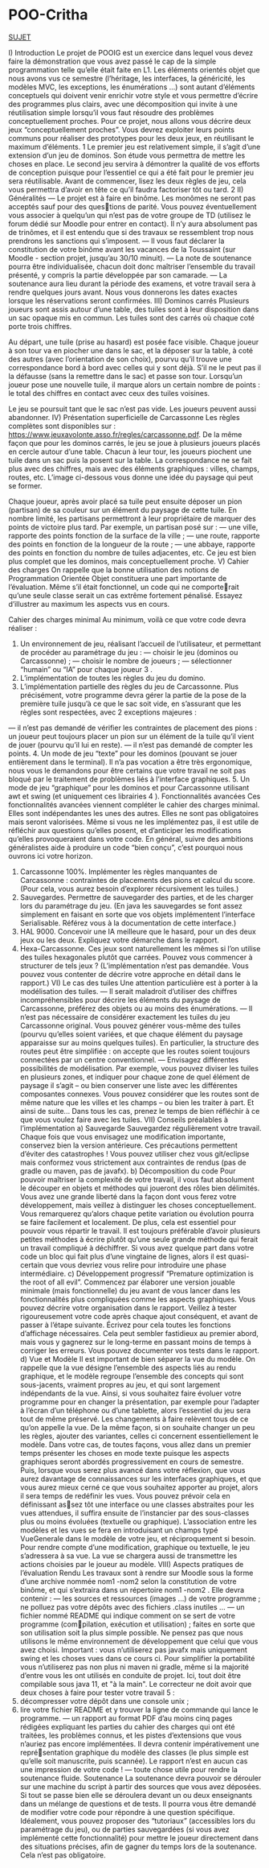 # POO-Critha
[SUJET](https://moodle.u-paris.fr/pluginfile.php/1607110/mod_resource/content/1/projet_2022.pdf)


I) Introduction
Le projet de POOIG est un exercice dans lequel vous devez faire la démonstration que vous
avez passé le cap de la simple programmation telle qu’elle était faite en L1. Les éléments orientés
objet que nous avons vus ce semestre (l’héritage, les interfaces, la généricité, les modèles MVC,
les exceptions, les énumérations ...) sont autant d’éléments conceptuels qui doivent venir enrichir
votre style et vous permettre d’écrire des programmes plus clairs, avec une décomposition qui
invite à une réutilisation simple lorsqu’il vous faut résoudre des problèmes conceptuellement
proches.
Pour ce projet, nous allons vous décrire deux jeux “conceptuellement proches”. Vous devrez
exploiter leurs points communs pour réaliser des prototypes pour les deux jeux, en réutilisant le
maximum d’éléments. 1
Le premier jeu est relativement simple, il s’agit d’une extension d’un jeu de dominos. Son
étude vous permettra de mettre les choses en place. Le second jeu servira à démontrer la qualité
de vos efforts de conception puisque pour l’essentiel ce qui a été fait pour le premier jeu sera
réutilisable. Avant de commencer, lisez les deux règles de jeu, cela vous permettra d’avoir en tête
ce qu’il faudra factoriser tôt ou tard. 2
II) Généralités
— Le projet est à faire en binôme. Les monômes ne seront pas acceptés sauf pour des questions de parité. Vous pouvez éventuellement vous associer à quelqu’un qui n’est pas de
votre groupe de TD (utilisez le forum dédié sur Moodle pour entrer en contact). Il n’y
aura absolument pas de trinômes, et il est entendu que si des travaux se ressemblent trop
nous prendrons les sanctions qui s’imposent.
— Il vous faut déclarer la constitution de votre binôme avant les vacances de la Toussaint
(sur Moodle - section projet, jusqu’au 30/10 minuit).
— La note de soutenance pourra être individualisée, chacun doit donc maîtriser l’ensemble
du travail présenté, y compris la partie développée par son camarade.
— La soutenance aura lieu durant la période des examens, et votre travail sera à rendre
quelques jours avant. Nous vous donnerons les dates exactes lorsque les réservations seront
confirmées.
III) Dominos carrés
Plusieurs joueurs sont assis autour d’une table, des tuiles sont à leur disposition dans un sac
opaque mis en commun. Les tuiles sont des carrés où chaque coté porte trois chiffres.


Au départ, une tuile (prise au hasard) est posée face visible. Chaque joueur à son tour va en
piocher une dans le sac, et la déposer sur la table, à coté des autres (avec l’orientation de son
choix), pourvu qu’il trouve une correspondance bord à bord avec celles qui y sont déjà. S’il ne
le peut pas il la défausse (sans la remettre dans le sac) et passe son tour. Lorsqu’un joueur pose
une nouvelle tuile, il marque alors un certain nombre de points : le total des chiffres en contact
avec ceux des tuiles voisines.


Le jeu se poursuit tant que le sac n’est pas vide. Les joueurs peuvent aussi abandonner.
IV) Présentation superficielle de Carcassonne
Les règles complètes sont disponibles sur :
https://www.jeuxavolonte.asso.fr/regles/carcassonne.pdf.
De la même façon que pour les dominos carrés, le jeu se joue à plusieurs joueurs placés en
cercle autour d’une table. Chacun à leur tour, les joueurs piochent une tuile dans un sac puis la
posent sur la table. La correspondance ne se fait plus avec des chiffres, mais avec des éléments
graphiques : villes, champs, routes, etc. L’image ci-dessous vous donne une idée du paysage qui
peut se former.

Chaque joueur, après avoir placé sa tuile peut ensuite déposer un pion (partisan) de sa
couleur sur un élément du paysage de cette tuile. En nombre limité, les partisans permettront à
leur propriétaire de marquer des points de victoire plus tard. Par exemple, un partisan posé sur :
— une ville, rapporte des points fonction de la surface de la ville ;
— une route, rapporte des points en fonction de la longueur de la route ;
— une abbaye, rapporte des points en fonction du nombre de tuiles adjacentes, etc.
Ce jeu est bien plus complet que les dominos, mais conceptuellement proche.
V) Cahier des charges
On rappelle que la bonne utilisation des notions de Programmation Orientée Objet constituera une part importante de l’évaluation. Même s’il était fonctionnel, un code qui ne comporterait qu’une seule classe serait un cas extrême fortement pénalisé. Essayez d’illustrer au maximum
les aspects vus en cours.


Cahier des charges minimal
Au minimum, voilà ce que votre code devra réaliser :
1. Un environnement de jeu, réalisant l’accueil de l’utilisateur, et permettant de procéder au
paramétrage du jeu :
— choisir le jeu (dominos ou Carcassonne) ;
— choisir le nombre de joueurs ;
— sélectionner “humain” ou “IA” pour chaque joueur 3
.
2. L’implémentation de toutes les règles du jeu du domino.
3. L’implémentation partielle des règles du jeu de Carcassonne. Plus précisément, votre
programme devra gérer la partie de la pose de la première tuile jusqu’à ce que le sac soit
vide, en s’assurant que les règles sont respectées, avec 2 exceptions majeures :

— il n’est pas demandé de vérifier les contraintes de placement des pions : un joueur peut
toujours placer un pion sur un élément de la tuile qu’il vient de jouer (pourvu qu’il
lui en reste).
— il n’est pas demandé de compter les points.
4. Un mode de jeu “texte” pour les dominos (pouvant se jouer entièrement dans le terminal).
Il n’a pas vocation a être très ergonomique, nous vous le demandons pour être certains que
votre travail ne soit pas bloqué par le traitement de problèmes liés à l’interface graphiques.
5. Un mode de jeu “graphique” pour les dominos et pour Carcassonne utilisant awt et swing
(et uniquement ces librairies 4
).
Fonctionnalités avancées
Ces fonctionnalités avancées viennent compléter le cahier des charges minimal. Elles sont
indépendantes les unes des autres. Elles ne sont pas obligatoires mais seront valorisées.
Même si vous ne les implémentez pas, il est utile de réfléchir aux questions qu’elles posent,
et d’anticiper les modifications qu’elles provoqueraient dans votre code. En général, suivre des
ambitions généralistes aide à produire un code “bien conçu”, c’est pourquoi nous ouvrons ici votre
horizon.
1. Carcassonne 100%. Implémenter les règles manquantes de Carcassonne : contraintes
de placements des pions et calcul du score. (Pour cela, vous aurez besoin d’explorer récursivement les tuiles.)
2. Sauvegardes. Permettre de sauvegarder des parties, et de les charger lors du paramétrage
du jeu. (En java les sauvegardes se font assez simplement en faisant en sorte que vos
objets implémentent l’interface Serialisable. Référez vous à la documentation de cette
interface.)
3. HAL 9000. Concevoir une IA meilleure que le hasard, pour un des deux jeux ou les deux.
Expliquez votre démarche dans le rapport.
4. Hexa-Carcassonne. Ces jeux sont naturellement les mêmes si l’on utilise des tuiles
hexagonales plutôt que carrées. Pouvez vous commencer à structurer de tels jeux ? (L’implémentation n’est pas demandée. Vous pouvez vous contenter de décrire votre approche
en détail dans le rapport.)
VI) Le cas des tuiles
Une attention particulière est à porter à la modélisation des tuiles.
— Il serait maladroit d’utiliser des chiffres incompréhensibles pour décrire les éléments du
paysage de Carcassonne, préférez des objets ou au moins des énumérations.
— Il n’est pas nécessaire de considérer exactement les tuiles du jeu Carcassonne original.
Vous pouvez générer vous-même des tuiles (pourvu qu’elles soient variées, et que chaque
élément du paysage apparaisse sur au moins quelques tuiles). En particulier, la structure
des routes peut être simplifiée : on accepte que les routes soient toujours connectées par
un centre conventionnel.
— Envisagez différentes possibilités de modélisation. Par exemple, vous pouvez diviser les
tuiles en plusieurs zones, et indiquer pour chaque zone de quel élément de paysage il
s’agit – ou bien conserver une liste avec les différentes composantes connexes. Vous pouvez
considérer que les routes sont de même nature que les villes et les champs – ou bien les
traiter à part. Et ainsi de suite...
Dans tous les cas, prenez le temps de bien réfléchir à ce que vous voulez faire avec les tuiles.
VII) Conseils préalables à l’implémentation
a) Sauvegarde
Sauvegardez régulièrement votre travail. Chaque fois que vous envisagez une modification
importante, conservez bien la version antérieure. Ces précautions permettent d’éviter des catastrophes ! Vous pouvez utiliser chez vous git/eclipse mais conformez vous strictement aux
contraintes de rendus (pas de gradle ou maven, pas de javafx).
b) Décomposition du code
Pour pouvoir maîtriser la complexité de votre travail, il vous faut absolument le découper en
objets et méthodes qui joueront des rôles bien délimités. Vous avez une grande liberté dans la
façon dont vous ferez votre développement, mais veillez à distinguer les choses conceptuellement.
Vous remarquerez qu’alors chaque petite variation ou évolution pourra se faire facilement et
localement. De plus, cela est essentiel pour pouvoir vous répartir le travail.
Il est toujours préférable d’avoir plusieurs petites méthodes à écrire plutôt qu’une seule grande
méthode qui ferait un travail compliqué à déchiffrer. Si vous avez quelque part dans votre code
un bloc qui fait plus d’une vingtaine de lignes, alors il est quasi-certain que vous devriez vous
relire pour introduire une phase intermédiaire.
c) Développement progressif
“Premature optimization is the root of all evil”. Commencez par élaborer une version jouable
minimale (mais fonctionnelle) du jeu avant de vous lancer dans les fonctionnalités plus compliquées comme les aspects graphiques. Vous pouvez décrire votre organisation dans le rapport.
Veillez à tester rigoureusement votre code après chaque ajout conséquent, et avant de passer à
l’étape suivante. Écrivez pour cela toutes les fonctions d’affichage nécessaires. Cela peut sembler
fastidieux au premier abord, mais vous y gagnerez sur le long-terme en passant moins de temps
à corriger les erreurs. Vous pouvez documenter vos tests dans le rapport.
d) Vue et Modèle
Il est important de bien séparer la vue du modèle. On rappelle que la vue désigne l’ensemble
des aspects liés au rendu graphique, et le modèle regroupe l’ensemble des concepts qui sont
sous-jacents, vraiment propres au jeu, et qui sont largement indépendants de la vue.
Ainsi, si vous souhaitez faire évoluer votre programme pour en changer la présentation, par
exemple pour l’adapter à l’écran d’un téléphone ou d’une tablette, alors l’essentiel du jeu sera
tout de même préservé. Les changements à faire relèvent tous de ce qu’on appelle la vue. De la
même façon, si on souhaite changer un peu les règles, ajouter des variantes, celles ci concernent
essentiellement le modèle.
Dans votre cas, de toutes façons, vous allez dans un premier temps présenter les choses en
mode texte puisque les aspects graphiques seront abordés progressivement en cours de semestre.
Puis, lorsque vous serez plus avancé dans votre réflexion, que vous aurez davantage de connaissances sur les interfaces graphiques, et que vous aurez mieux cerné ce que vous souhaitez apporter au projet, alors il sera temps de redéfinir les vues. Vous pouvez prévoir cela en définissant assez tôt une interface ou une classes abstraites pour les vues attendues, il suffira ensuite
de l’instancier par des sous-classes plus ou moins évoluées (textuelle ou graphique). L’association
entre les modèles et les vues se fera en introduisant un champs typé VueGenerale dans le modèle
de votre jeu, et réciproquement si besoin. Pour rendre compte d’une modification, graphique ou
textuelle, le jeu s’adressera à sa vue. La vue se chargera aussi de transmettre les actions choisies
par le joueur au modèle.
VIII) Aspects pratiques de l’évaluation
Rendu
Les travaux sont à rendre sur Moodle sous la forme d’une archive nommée nom1 -nom2 selon
la constitution de votre binôme, et qui s’extraira dans un répertoire nom1 -nom2 . Elle devra
contenir :
— les sources et ressources (images ...) de votre programme ; ne polluez pas votre dépôts
avec des fichiers .class inutiles ...
— un fichier nommé README qui indique comment on se sert de votre programme (compilation, exécution et utilisation) ; faites en sorte que son utilisation soit la plus simple
possible. Ne pensez pas que nous utilisons le même environnement de développement que
celui que vous avez choisi. Important : vous n’utiliserez pas javafx mais uniquement
swing et les choses vues dans ce cours ci. Pour simplifier la portabilité vous n’utiliserez
pas non plus ni maven ni gradle, même si la majorité d’entre vous les ont utilisés en
conduite de projet. Ici, tout doit être compilable sous java 11, et "à la main".
Le correcteur ne doit avoir que deux choses à faire pour tester votre travail 5
:
1. décompresser votre dépôt dans une console unix ;
2. lire votre fichier README et y trouver la ligne de commande qui lance le programme.
— un rapport au format PDF d’au moins cinq pages rédigées expliquant les parties du
cahier des charges qui ont été traitées, les problèmes connus, et les pistes d’extensions
que vous n’auriez pas encore implémentées. Il devra contenir impérativement une représentation graphique du modèle des classes (le plus simple est qu’elle soit manuscrite, puis
scannée). Le rapport n’est en aucun cas une impression de votre code !
— toute chose utile pour rendre la soutenance fluide.
Soutenance
La soutenance devra pouvoir se dérouler sur une machine du script à partir des sources que
vous avez déposées. Si tout se passe bien elle se déroulera devant un ou deux enseignants dans
un mélange de questions et de tests. Il pourra vous être demandé de modifier votre code pour
répondre à une question spécifique.
Idéalement, vous pouvez proposer des “tutoriaux” (accessibles lors du paramétrage du jeu),
ou de parties sauvegardées (si vous avez implémenté cette fonctionnalité) pour mettre le joueur
directement dans des situations précises, afin de gagner du temps lors de la soutenance. Cela
n’est pas obligatoire.
